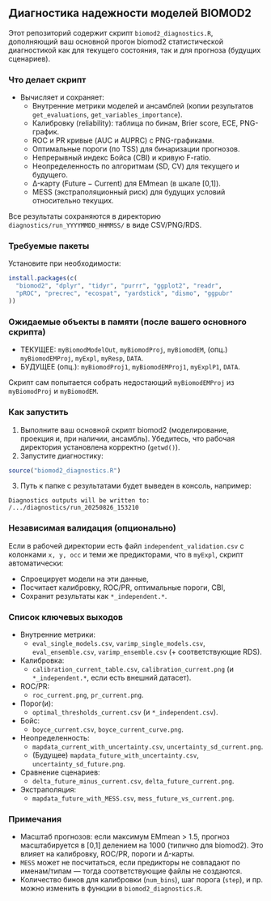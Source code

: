 ## Диагностика надежности моделей BIOMOD2

Этот репозиторий содержит скрипт `biomod2_diagnostics.R`, дополняющий ваш основной прогон biomod2 статистической диагностикой как для текущего состояния, так и для прогноза (будущих сценариев).

### Что делает скрипт
- Вычисляет и сохраняет:
  - Внутренние метрики моделей и ансамблей (копии результатов `get_evaluations`, `get_variables_importance`).
  - Калибровку (reliability): таблица по бинам, Brier score, ECE, PNG-график.
  - ROC и PR кривые (AUC и AUPRC) с PNG-графиками.
  - Оптимальные пороги (по TSS) для бинаризации прогнозов.
  - Непрерывный индекс Бойса (CBI) и кривую F-ratio.
  - Неопределенность по алгоритмам (SD, CV) для текущего и будущего.
  - Δ-карту (Future − Current) для EMmean (в шкале [0,1]).
  - MESS (экстраполяционный риск) для будущих условий относительно текущих.

Все результаты сохраняются в директорию `diagnostics/run_YYYYMMDD_HHMMSS/` в виде CSV/PNG/RDS.

### Требуемые пакеты
Установите при необходимости:
```r
install.packages(c(
  "biomod2", "dplyr", "tidyr", "purrr", "ggplot2", "readr",
  "pROC", "precrec", "ecospat", "yardstick", "dismo", "ggpubr"
))
```

### Ожидаемые объекты в памяти (после вашего основного скрипта)
- ТЕКУЩЕЕ: `myBiomodModelOut`, `myBiomodProj`, `myBiomodEM`, (опц.) `myBiomodEMProj`, `myExpl`, `myResp`, `DATA`.
- БУДУЩЕЕ (опц.): `myBiomodProj1`, `myBiomodEMProj1`, `myExplP1`, `DATA`.

Скрипт сам попытается собрать недостающий `myBiomodEMProj` из `myBiomodProj` и `myBiomodEM`.

### Как запустить
1) Выполните ваш основной скрипт biomod2 (моделирование, проекция и, при наличии, ансамбль). Убедитесь, что рабочая директория установлена корректно (`getwd()`).
2) Запустите диагностику:
```r
source("biomod2_diagnostics.R")
```
3) Путь к папке с результатами будет выведен в консоль, например:
```
Diagnostics outputs will be written to: /.../diagnostics/run_20250826_153210
```

### Независимая валидация (опционально)
Если в рабочей директории есть файл `independent_validation.csv` с колонками `x, y, occ` и теми же предикторами, что в `myExpl`, скрипт автоматически:
- Спроецирует модели на эти данные,
- Посчитает калибровку, ROC/PR, оптимальные пороги, CBI,
- Сохранит результаты как `*_independent.*`.

### Список ключевых выходов
- Внутренние метрики:
  - `eval_single_models.csv`, `varimp_single_models.csv`, `eval_ensemble.csv`, `varimp_ensemble.csv` (+ соответствующие RDS).
- Калибровка:
  - `calibration_current_table.csv`, `calibration_current.png` (и `*_independent.*`, если есть внешний датасет).
- ROC/PR:
  - `roc_current.png`, `pr_current.png`.
- Порог(и):
  - `optimal_thresholds_current.csv` (и `*_independent.csv`).
- Бойс:
  - `boyce_current.csv`, `boyce_current_curve.png`.
- Неопределенность:
  - `mapdata_current_with_uncertainty.csv`, `uncertainty_sd_current.png`.
  - (Будущее) `mapdata_future_with_uncertainty.csv`, `uncertainty_sd_future.png`.
- Сравнение сценариев:
  - `delta_future_minus_current.csv`, `delta_future_current.png`.
- Экстраполяция:
  - `mapdata_future_with_MESS.csv`, `mess_future_vs_current.png`.

### Примечания
- Масштаб прогнозов: если максимум EMmean > 1.5, прогноз масштабируется в [0,1] делением на 1000 (типично для biomod2). Это влияет на калибровку, ROC/PR, пороги и Δ-карты.
- `MESS` может не посчитаться, если предикторы не совпадают по именам/типам — тогда соответствующие файлы не создаются.
- Количество бинов для калибровки (`num_bins`), шаг порога (`step`), и пр. можно изменить в функции в `biomod2_diagnostics.R`.